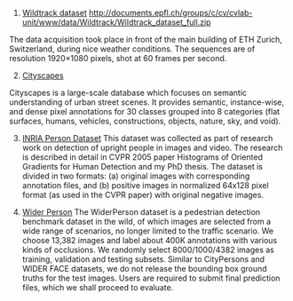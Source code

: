 1. [Wildtrack dataset](https://www.epfl.ch/labs/cvlab/data/data-wildtrack/) http://documents.epfl.ch/groups/c/cv/cvlab-unit/www/data/Wildtrack/Wildtrack_dataset_full.zip

The data acquisition took place in front of the main building of ETH Zurich, Switzerland, during nice weather conditions. The sequences are of resolution 1920×1080 pixels, shot at 60 frames per second.

2. [Cityscapes](https://paperswithcode.com/dataset/cityscapes)

Cityscapes is a large-scale database which focuses on semantic understanding of urban street scenes. It provides semantic, instance-wise, and dense pixel annotations for 30 classes grouped into 8 categories (flat surfaces, humans, vehicles, constructions, objects, nature, sky, and void).

3. [INRIA Person Dataset](http://pascal.inrialpes.fr/data/human/)
This dataset was collected as part of research work on detection of upright people in images and video. The research is described in detail in CVPR 2005 paper Histograms of Oriented Gradients for Human Detection and my PhD thesis. The dataset is divided in two formats: (a) original images with corresponding annotation files, and (b) positive images in normalized 64x128 pixel format (as used in the CVPR paper) with original negative images.

4. [Wider Person](http://www.cbsr.ia.ac.cn/users/sfzhang/WiderPerson/)
The WiderPerson dataset is a pedestrian detection benchmark dataset in the wild, of which images are selected from a wide range of scenarios, no longer limited to the traffic scenario. We choose 13,382 images and label about 400K annotations with various kinds of occlusions. We randomly select 8000/1000/4382 images as training, validation and testing subsets. Similar to CityPersons and WIDER FACE datasets, we do not release the bounding box ground truths for the test images. Users are required to submit final prediction files, which we shall proceed to evaluate.



